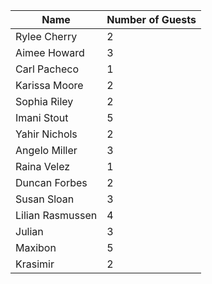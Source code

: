 | Name             | Number of Guests  |
|------------------|-------------------|
| Rylee Cherry     | 2                 |
| Aimee Howard     | 3                 |
| Carl Pacheco     | 1                 |
| Karissa Moore    | 2                 |
| Sophia Riley     | 2                 |
| Imani Stout      | 5                 |
| Yahir Nichols    | 2                 |
| Angelo Miller    | 3                 |
| Raina Velez      | 1                 |
| Duncan Forbes    | 2                 |
| Susan Sloan      | 3                 |
| Lilian Rasmussen | 4                 |
| Julian           | 3                 |
| Maxibon          | 5 	               |
| Krasimir         | 2 	               |
